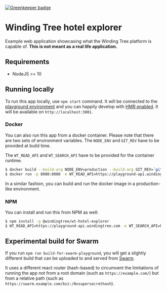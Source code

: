 [![Greenkeeper badge](https://badges.greenkeeper.io/windingtree/wt-hotel-explorer.svg)](https://greenkeeper.io/)

# Winding Tree hotel explorer

Example web application showcasing what the Winding Tree platform is capable of.
**This is not meant as a real life application.**

## Requirements

- NodeJS >= 10

## Running locally

To run this app locally, use `npm start` command. It will be connected to the
[playground environment](https://github.com/windingtree/wiki/blob/master/developer-resources.md#publicly-available-wt-deployments)
and you can happily develop with [HMR enabled](https://webpack.js.org/concepts/hot-module-replacement/).
It will be available on `http://localhost:3001`.

### Docker

You can also run this app from a docker container. Please note that there are two
sets of environment variables. The `NODE_ENV` and `GIT_REV` have to be provided
at build time.

The `WT_READ_API` and `WT_SEARCH_API` have to be provided for the container runtime.

```sh
$ docker build --build-arg NODE_ENV=production --build-arg GIT_REV=`git rev-parse --short HEAD` -t windingtree/wt-hotel-explorer .
$ docker run -p 8080:8080 -e WT_READ_API=https://playground-api.windingtree.com -e WT_SEARCH_API=https://playground-search-api.windingtree.com windingtree/wt-hotel-explorer
```

In a similar fashion, you can build and run the docker image in a production-like
environment.

### NPM

You can install and run this from NPM as well:

```sh
$ npm install -g @windingtree/wt-hotel-explorer
$ WT_READ_API=https://playground-api.windingtree.com -e WT_SEARCH_API=https://playground-search-api.windingtree.com wt-hotel-explorer
```

## Experimental build for Swarm

If you run `npm run build-for-swarm-playground`, you will get
a slightly different build that can be uploaded to and served
from [Swarm](https://swarm-guide.readthedocs.io/en/latest/index.html).

It uses a different react router (hash-based) to circumvent the
limitations of running the app not from a root domain (such as `https://example.com/`)
but from a relative path (such as `https://swarm.example.com/bzz:/0xsupersecrethash`).
